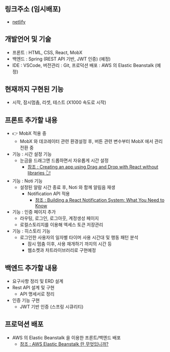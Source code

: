 ## 링크주소 (임시배포)
  - [netlify](https://spontaneous-sherbet-c8c45e.netlify.app/)
## 개발언어 및 기술
  - 프론트 : HTML, CSS, React, MobX
  - 백엔드 : Spring (REST API 기반, JWT 인증) (예정)
  - IDE : VSCode, 버전관리 : Git, 프로덕션 배포 : AWS 의 Elastic Beanstalk (예정)
## 현재까지 구현된 기능
  - 시작, 잠시멈춤, 리셋, 테스트 (X1000 속도로 시작)
## 프론트 추가할 내용
  - 👉 MobX 적용 중
    - MobX 와 데코레이터 관련 환경설정 후, 버튼 관련 변수부터 MobX 에서 관리 전환 중
  - 기능 : 시간 설정 기능
    - 눈금을 드래그앤 드롭하면서 자유롭게 시간 설정
      - [참조 : Creating an app using Drag and Drop with React without libraries 👆!](https://dev.to/franklin030601/creating-an-app-using-drag-and-drop-with-react-without-libraries--5cg9)
  - 기능 : Noti 기능
    - 설정된 알람 시간 종료 후, Noti 와 함께 알림음 재생
      - Notification API 적용
        - [참조 : Building a React Notification System: What You Need to Know](https://www.magicbell.com/blog/building-a-react-notification-system)
  - 기능 : 인증 페이지 추가
    - 라우팅, 로그인, 로그아웃, 계정생성 페이지
    - 로컬스토리지를 이용해 엑세스 토큰 저장관리
  - 기능 : 히스토리 기능
    - 로그인한 사용자의 일자별 타이머 사용 시간대 및 행동 패턴 분석
      - 잠시 멈춤 이후, 사용 재개하기 까지의 시간 등
      - 웹소켓과 차트라이브러리로 구현예정
## 백엔드 추가할 내용
  - 요구사항 정리 및 ERD 설계
  - Rest API 설계 및 구현
    - API 명세서로 정리
  - 인증 기능 구현
    - JWT 기반 인증 (스프링 시큐리티)
## 프로덕션 배포
  - AWS 의 Elastic Beanstalk 을 이용한 프론트/백엔드 배포
    - [참조 : AWS Elastic Beanstalk 란 무엇입니까?](https://docs.aws.amazon.com/ko_kr/elasticbeanstalk/latest/dg/Welcome.html) 
    
